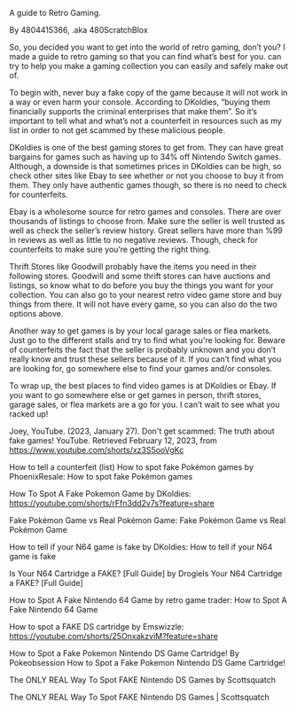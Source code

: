A guide to Retro Gaming.

By 4804415366, .aka 480ScratchBlox

So, you decided you want to get into the world of retro gaming, don’t you? I made a guide to retro gaming so that you can find what’s best for you. can try to help you make a gaming collection you can easily and safely make out of.

To begin with, never buy a fake copy of the game because it will not work in a way or even harm your console. According to DKoldies, “buying them financially supports the criminal enterprises that make them”. So it’s important to tell what and what’s not a counterfeit in resources such as my list in order to not get scammed by these malicious people.

DKoldies is one of the best gaming stores to get from. They can have great bargains for games such as having up to 34% off Nintendo Switch games. Although, a downside is that sometimes prices in DKoldies can be high, so check other sites like Ebay to see whether or not you choose to buy it from them. They only have authentic games though, so there is no need to check for counterfeits.



Ebay is a wholesome source for retro games and consoles. There are over thousands of listings to choose from. Make sure the seller is well trusted as well as check the seller’s review history. Great sellers have more than %99 in reviews as well as little to no negative reviews. Though, check for counterfeits to make sure you’re getting the right thing.



Thrift Stores like Goodwill probably have the items you need in their following stores. Goodwill and some thrift stores can have auctions and listings, so know what to do before you buy the things you want for your collection. You can also go to your nearest retro video game store and buy things from there. It will not have every game, so you can also do the two options above.



Another way to get games is by your local garage sales or flea markets. Just go to the different stalls and try to find what you're looking for. Beware of counterfeits the fact that the seller is probably unknown and you don’t really know and trust these sellers because of it. If you can’t find what you are looking for, go somewhere else to find your games and/or consoles.



To wrap up, the best places to find video games is at DKoldies or Ebay. If you want to go somewhere else or get games in person, thrift stores, garage sales, or flea markets are a go for you. I can’t wait to see what you racked up!


Joey, YouTube. (2023, January 27). Don't get scammed: The truth about fake games! YouTube. Retrieved February 12, 2023, from https://www.youtube.com/shorts/xz3S5ooVgKc

How to tell a counterfeit (list)
How to spot fake Pokémon games by PhoenixResale: How to spot fake Pokémon games

How To Spot A Fake Pokemon Game by DKoldies: https://youtube.com/shorts/rFfn3dd2v7s?feature=share

Fake Pokémon Game vs Real Pokémon Game: Fake Pokémon Game vs Real Pokémon Game


How to tell if your N64 game is fake by DKoldies: How to tell if your N64 game is fake

Is Your N64 Cartridge a FAKE? [Full Guide] by DrogieIs Your N64 Cartridge a FAKE?   [Full Guide]

How to Spot A Fake Nintendo 64 Game by retro game trader: How to Spot A Fake Nintendo 64 Game


How to spot a FAKE DS cartridge by Emswizzle: https://youtube.com/shorts/25OnxakzviM?feature=share

How to Spot a Fake Pokemon Nintendo DS Game Cartridge! By Pokeobsession How to Spot a Fake Pokemon Nintendo DS Game Cartridge!

The ONLY REAL Way To Spot FAKE Nintendo DS Games by Scottsquatch

The ONLY REAL Way To Spot FAKE Nintendo DS Games | Scottsquatch

